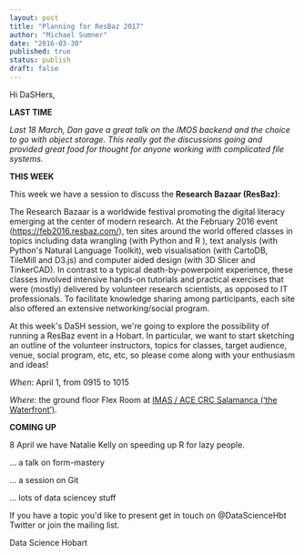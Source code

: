 ```yaml
---
layout: post
title: "Planning for ResBaz 2017"
author: "Michael Sumner"
date: "2016-03-30"
published: true
status: publish
draft: false
---
```

 
Hi DaSHers, 

**LAST TIME**

*Last 18 March, Dan gave a great talk on the IMOS backend and the choice to go with object storage. This really got the discussions going and provided great food for thought for anyone working with complicated file systems.*


**THIS WEEK**

This week we have a session to discuss the **Research Bazaar (ResBaz)**: 

The Research Bazaar is a worldwide festival promoting the digital literacy emerging at the center of modern research. At the February 2016 event (https://feb2016.resbaz.com/), ten sites around the world offered classes in topics including data wrangling (with Python and R ), text analysis (with Python's Natural Language Toolkit), web visualisation (with CartoDB, TileMill and D3.js) and computer aided design (with 3D Slicer and TinkerCAD). In contrast to a typical death-by-powerpoint experience, these classes involved intensive hands-on tutorials and practical exercises that were (mostly) delivered by volunteer research scientists, as opposed to IT professionals. To facilitate knowledge sharing among participants, each site also offered an extensive networking/social program.  

At this week's DaSH session, we're going to explore the possibility of running a ResBaz event in a Hobart. In particular, we want to start sketching an outline of the volunteer instructors, topics for classes, target audience, venue, social program, etc, etc, so please come along with your enthusiasm and ideas! 

*When*:  April 1, from 0915 to 1015

*Where*: the ground floor Flex Room at [IMAS / ACE CRC Salamanca (‘the Waterfront’)](https://www.google.com.au/maps/place/Antarctic+Climate+%26+Ecosystems+CRC/@-42.8864995,147.3332809,17.25z/data=!4m2!3m1!1s0x0000000000000000:0x6643069d32752fb7). 


**COMING UP**

8 April we have Natalie Kelly on speeding up R for lazy people. 

... a talk on form-mastery 

... a session on Git 

... lots of data sciencey stuff

If you have a topic you'd like to present get in touch on @DataScienceHbt Twitter or join the mailing list. 

Data Science Hobart